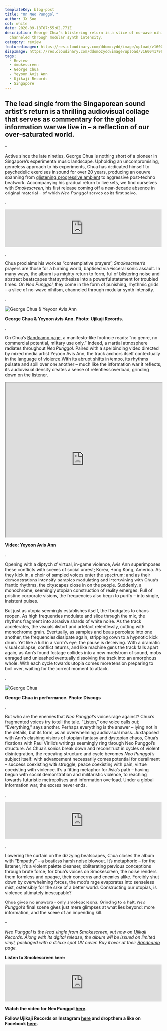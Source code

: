 ```yaml
---
templateKey: blog-post
title: "On Neo Punggol "
author: JX Soo
col: white
date: 2020-09-18T07:55:02.771Z
description: George Chua's blistering return is a slice of no-wave nihilism,
  channeled through modular synth intensity.
category: review
featuredimageo: https://res.cloudinary.com/ddomozydd/image/upload/v1600417744/bannerchua_xnccgz.jpg
dispImage: https://res.cloudinary.com/ddomozydd/image/upload/v1600417969/mobilecard_uoqet2.jpg
tags:
  - Review
  - Smokescreen
  - George Chua
  - Yeyoon Avis Ann
  - Ujikaji Records
  - Singapore
---
```

## The lead single from the Singaporean sound artist’s return is a thrilling audiovisual collage that serves as commentary for the global information war we live in – a reflection of our over-saturated world.

\-

Active since the late nineties, George Chua is nothing short of a pioneer in Singapore’s experimental music landscape. Upholding an uncompromising, genreless approach to his experiments, Chua has dedicated himself to psychedelic exercises in sound for over 20 years, producing an oeuvre spanning from [glistening, progressive ambient](https://georgechua.bandcamp.com/album/evidence-of-things-not-seen) to aggressive post-techno beatwork. Accompanying his gradual return to live sets, we find ourselves with *Smokescreen*, his first release coming off a near-decade absence in original material – of which *Neo Punggol* serves as its first salvo.

.

<iframe style="border: 0; width: 100%; height: 120px;" src="https://bandcamp.com/EmbeddedPlayer/track=1405028734/size=large/bgcol=ffffff/linkcol=0687f5/tracklist=false/artwork=small/transparent=true/" seamless><a href="https://georgechua.bandcamp.com/track/-">独孤九剑 by George Chua</a></iframe>

.

Chua proclaims his work as “contemplative prayers”; *Smokescreen’s* prayers are those for a burning world, baptised via visceral sonic assault. In many ways, the album is a mighty return to form, full of blistering noise and abstract beatscapes that synthesize into a powerful statement for troubled times. On *Neo Punggol*, they come in the form of punishing, rhythmic grids – a slice of no-wave nihilism, channeled through modular synth intensity.

.

![George Chua & Yeyoon Avis Ann](https://res.cloudinary.com/ddomozydd/image/upload/v1600418065/george_efuvk6.jpg "George Chua & Yeyoon Avis Ann")

**George Chua & Yeyoon Avis Ann. Photo: Ujikaji Records.**

.

On Chua’s [Bandcamp page](https://georgechua.bandcamp.com/), a manifesto-like footnote reads: “no genre, no commercial potential, military use only.” Indeed, a martial atmosphere radiates throughout *Neo Punggol*. Paired with a spellbinding video directed by mixed media artist Yeyoon Avis Ann, the track anchors itself contextually in the language of violence.With its abrupt shifts in tempo, its rhythms pulsate and spill over one another – much like the information war it reflects, its audiovisual density creates a sense of relentless overload, grinding down on the listener.

<div class="container cunt"><iframe class="wrapped-iframe" width="100%" height="500vh" src="https://www.youtube.com/embed/https://youtu.be/cQXIUyzVsKk""frameborder="0" allowfullscreen></iframe></div>

**Video: Yeyoon Avis Ann**

.

Opening with a diptych of virtual, in-game violence, Avis Ann superimposes these conflicts with scenes of social unrest; Korea, Hong Kong, America. As they kick in, a choir of sampled voices enter the spectrum; and as their demonstrations intensify, samples modulating and intertwining with Chua’s frantic rhythms, the cityscapes close in on the people. Suddenly, a monochrome, seemingly utopian construction of reality emerges. Full of pristine corporate visions, the frequencies also begin to purify – into single, insistent pulses.

But just as utopia seemingly establishes itself, the floodgates to chaos reopen. As high frequencies modulate and slice through the mix, the rhythms fragment into abrasive shards of white noise. As the track accelerates, the visuals distort and artefact relentlessly, cutting with monochrome grain. Eventually, as samples and beats percolate into one another, the frequencies dissipate again, stripping down to a hypnotic kick drum. Yet like a lull in a storm’s eye, the pause is deceiving. With a dramatic visual collapse, conflict returns, and like machine guns the track falls apart again, as Ann’s found footage collides into a new maelstrom of sound, mobs enraged and unleashed eventually dissolving the track into an amorphous whole. With each cycle towards utopia comes more tension preparing to boil over, waiting for the correct moment to attack.

.

![George Chua](https://res.cloudinary.com/ddomozydd/image/upload/v1600418217/GeorgeChua_qsdcg2.jpg "George Chua")

**George Chua in performance. Photo: Discogs**

.

But who are the enemies that *Neo Punggol’s* voices rage against? Chua’s fragmented voices try to tell the tale. “Listen,” one voice calls out; “Everything,” says another. Perhaps everything is the answer – lying not in the details, but its form, as an overwhelming audiovisual mass. Juxtaposed with Ann’s clashing visions of utopian fantasy and dystopian chaos, Chua’s fixations with Paul Virilio’s writings seemingly ring through Neo Punggol’s structure. As Chua’s sonics break down and reconstruct in cycles of violent disintegration, the repeating structure and cycle becomes *Neo Punggol’s* subject itself: with advancement necessarily comes potential for derailment – success coexisting with struggle, peace coexisting with pain, virtue coexisting with violence. It’s a fitting metaphor for Asia’s path – having begun with social demonstration and militaristic violence, to reaching towards futuristic metropolises and information overload. Under a global information war, the excess never ends.

.

<iframe style="border: 0; width: 100%; height: 120px;" src="https://bandcamp.com/EmbeddedPlayer/album=3794831577/size=large/bgcol=ffffff/linkcol=0687f5/tracklist=false/artwork=small/track=1714207127/transparent=true/" seamless><a href="https://ujikaji.bandcamp.com/album/smokescreen">Smokescreen by George Chua</a></iframe>

.

Lowering the curtain on the dizzying beatscapes, Chua closes the album with “Empathy” – a beatless harsh noise blowout. It’s metaphoric – for the listener, it’s a violent palette cleanser, obliterating previous conceptions through brute force; for Chua’s voices on Smokescreen, the noise renders them formless and opaque, their concerns and enemies alike. Forcibly shut down by overwhelming forces, the mob’s rage evaporates into senseless mist, ostensibly for the sake of a better world. Constructing our utopias, is violence ultimately inescapable?

Chua gives no answers – only smokescreens. Grinding to a halt, *Neo Punggol’s* final scene gives just mere glimpses at what lies beyond: more information, and the scene of an impending kill.

\-

*Neo Punggol is the lead single from Smokescreen, out now on Ujikaji Records. Along with its digital release, the album will be issued on limited vinyl, packaged with a deluxe spot UV cover. Buy it over at their [Bandcamp page](https://ujikaji.bandcamp.com/album/smokescreen).*

**Listen to Smokescreen here:**

<iframe style="border: 0; width: 100%; height: 120px;" src="https://bandcamp.com/EmbeddedPlayer/album=3794831577/size=large/bgcol=ffffff/linkcol=0687f5/tracklist=false/artwork=small/transparent=true/" seamless><a href="https://ujikaji.bandcamp.com/album/smokescreen">Smokescreen by George Chua</a></iframe>

**Watch the video for Neo Punggol [here](https://youtu.be/cQXIUyzVsKk).**

**Follow Ujikaji Records on Instagram [here](https://www.instagram.com/ujikaji/) and drop them a like on Facebook [here](https://www.facebook.com/ujikajirecords).**